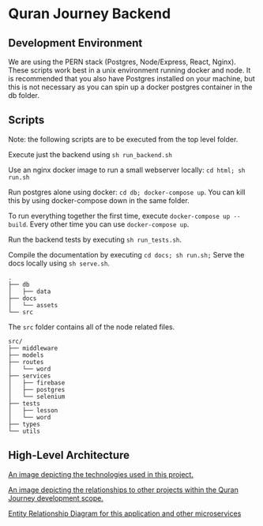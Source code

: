 # Quran Journey Backend

## Development Environment
We are using the PERN stack (Postgres, Node/Express, React, Nginx). These scripts work best in a unix environment running docker and node. It is recommended that you also have Postgres installed on your machine, but this is not necessary as you can spin up a docker postgres container in the db folder.

## Scripts

Note: the following scripts are to be executed from the top level folder.

Execute just the backend using `sh run_backend.sh`

Use an nginx docker image to run a small webserver locally:
`cd html; sh run.sh`

Run postgres alone using docker: `cd db; docker-compose up`. You can kill this by using docker-compose down in the same folder.

To run everything together the first time, execute `docker-compose up --build`. Every other time you can use `docker-compose up`.

Run the backend tests by executing `sh run_tests.sh`.

Compile the documentation by executing `cd docs; sh run.sh;` Serve the docs locally using `sh serve.sh`.

```
.
├── db
│   ├── data 
├── docs 
│   └── assets
└── src
```

The `src` folder contains all of the node related files.

```
src/
├── middleware
├── models
├── routes
│   └── word
├── services
│   ├── firebase
│   ├── postgres
│   └── selenium
├── tests
│   ├── lesson
│   └── word
├── types
└── utils
```

## High-Level Architecture 

[An image depicting the technologies used in this project.](https://user-images.githubusercontent.com/35634011/171746819-db404bc7-ed8f-4ad5-a65c-7d1d43051e62.png) 

[An image depicting the relationships to other projects within the Quran Journey development scope.](https://user-images.githubusercontent.com/35634011/171746913-332d998f-88c2-4b9d-84c7-fa189e104a5e.png)

[Entity Relationship Diagram for this application and other microservices](https://github.com/Quran-Journey/backend/tree/master/db#readme)
